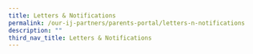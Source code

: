 ```yaml
---
title: Letters & Notifications
permalink: /our-ij-partners/parents-portal/letters-n-notifications
description: ""
third_nav_title: Letters & Notifications
---
```


